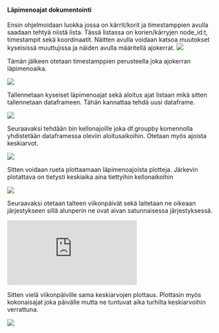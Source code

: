 #### Läpimenoajat dokumentointi

Ensin ohjelmoidaan luokka jossa on kärrit/korit ja timestamppien avulla saadaan tehtyä niistä lista. Tässä listassa on korien/kärryjen node_id:t, timestampit sekä koordinaatit. Näitten avulla voidaan katsoa muutokset kyseisissä muuttujissa ja näiden avulla määritellä ajokerrat.
![](https://notebooks.dclabra.fi/user/kostikaa/files/Projekti2/projekti-2-team-fox/Screenshot_1.png?_xsrf=2%7Ca9b721a3%7Cd246370ae9d9bcc15b37bc7924559e7e%7C1605853961)

Tämän jälkeen otetaan timestamppien perusteella joka ajokerran läpimenoaika.

![](https://notebooks.dclabra.fi/user/kostikaa/lab/tree/Projekti2/projekti-2-team-fox/Screenshot_2.png)

Tallennetaan kyseiset läpimenoajat sekä aloitus ajat listaan mikä 
sitten tallennetaan dataframeen. Tähän kannattaa tehdä uusi dataframe. 

![](https://notebooks.dclabra.fi/user/kostikaa/lab/tree/Projekti2/projekti-2-team-fox/Screenshot_3.png)

Seuraavaksi tehdään bin kellonajoille joka df.groupby komennolla yhdistetään dataframessa oleviin aloitusaikoihin. Otetaan myös ajoista keskiarvot.

![](https://notebooks.dclabra.fi/user/kostikaa/lab/tree/Projekti2/projekti-2-team-fox/Screenshot_4.png)

Sitten voidaan rueta plottaamaan läpimenoajoista plotteja. Järkevin plotattava on tietysti keskiaika aina tiettyihin kellonaikoihin

![](https://notebooks.dclabra.fi/user/kostikaa/lab/tree/Projekti2/projekti-2-team-fox/Screenshot_5.png)

Seuraavaksi otetaan talteen viikonpäivät sekä laitetaan ne oikeaan järjestykseen sillä alunperin ne ovat aivan satunnaisessa järjestyksessä.

![](https://notebooks.dclabra.fi/user/kostikaa/lab/tree/Projekti2/projekti-2-team-fox/untitled.md)

Sitten vielä viikonpäiville sama keskiarvojen plottaus. Plottasin myös kokonaisajat joka päivälle mutta ne tuntuvat aika turhilta keskiarvoihin verrattuna.

![](https://notebooks.dclabra.fi/user/kostikaa/lab/tree/Projekti2/projekti-2-team-fox/Screenshot_7.png)
